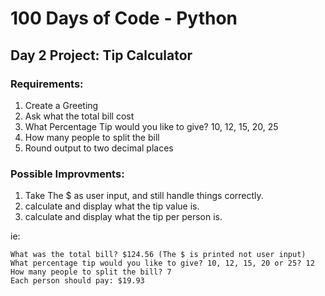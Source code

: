 # 100 Days of Code - Python

## Day 2 Project: Tip Calculator


### Requirements:

1. Create a Greeting
2. Ask what the total bill cost
3. What Percentage Tip would you like to give? 10, 12, 15, 20, 25
4. How many people to split the bill
5. Round output to two decimal places

### Possible Improvments:
1. Take The $ as user input, and still handle things correctly.
2. calculate and display what the tip value is.
3. calculate and display what the tip per person is.

ie:
```Welcome to the tip calculator.
What was the total bill? $124.56 (The $ is printed not user input)
What percentage tip would you like to give? 10, 12, 15, 20 or 25? 12
How many people to split the bill? 7
Each person should pay: $19.93